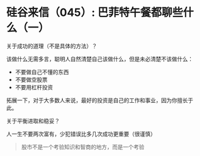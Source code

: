 # 硅谷来信（045）: 巴菲特午餐都聊些什么（一）

关于成功的道理（不是具体的方法）？

该做什么无需多言，聪明人自然清楚自己该做什么，但是未必清楚不该做什么：

- 不要做自己不懂的东西
- 不要做空股票
- 不要用杠杆投资

拓展一下，对于大多数人来说，最好的投资是自己的工作和事业，因为你擅长于此。

关于平衡进取和稳妥？

人一生不要两次富有，少犯错误比多几次成功更重要（很谨慎）

> 股市不是一个考验知识和智商的地方，而是一个考验
